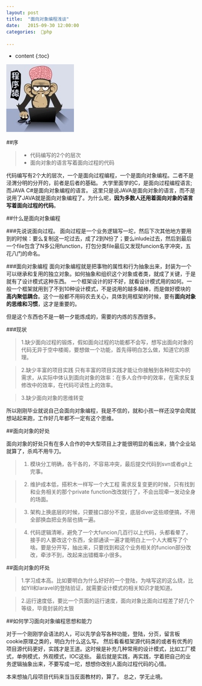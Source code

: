 ```yaml
---
layout: post
title:  "面向对象编程浅谈"
date:   2015-09-30 12:00:00
categories:  🐘php

---
```


* content
{:toc}

![cxy.png](/static/img/cxy.png)

##序
> * 代码编写的2个的层次
> * 面向对象的语言写着面向过程的代码

代码编写有2个大的层次，一个是面向过程编程，一个是面向对象编程。二者不是泾渭分明的分开的，前者是后者的基础。
大学里面学的C，是面向过程编程语言;而JAVA C#是面向对象编程的语言。
这里只是说JAVA是面向对象的语言，而不是说用了JAVA就是面向对象编程了。为什么呢，**因为多数人还用着面向对象的语言写着面向过程的代码**。

##什么是面向对象编程

###先说说面向过程。
面向过程是一个业务逻辑写一坨，然后下次其他地方要用到的时候：要么复制这一坨过去，成了2到N份了；要么inlude过去，然后到最后一个file包含了N多公用function，打包分类file最后又发现funcion名字冲突，五花八门的命名。

###面向对象编程
面向对象编程就是把事物的属性和行为抽象出来，封装为一个可以继承和复用的独立对象。如何抽象和组织这个对象或者类，就成了关键，于是就有了设计模式这种东西。
一个框架设计的好不好，就看设计模式用的如何。一般一个框架就用到了不到10种设计模式，不是说用的越多越棒，而是做好模块的**高内聚低耦合**。这个一般都不用码农去关心，具体到用框架的时候，要有**面向对象的思维和习惯**，这才是重要的。

但是这个东西也不是一朝一夕能炼成的，需要的内炼的东西很多。

###现状
>1.缺少面向过程的锻炼，假如面向过程的功能都不会写，想写出面向对象的代码无异于空中楼阁，要想做一个功能，首先得明白怎么做，知道它的原理。

>2.缺少丰富的项目实践 只有丰富的项目实践才能让你接触到各种现实中的需求，从实际中体认到面向对象的效率：在多人合作中的效率，在需求反复修改中的效率，在代码可读性上的效率。

>3.缺少面向对象的思维转变 

所以刚刚毕业就说自己会面向对象编程，我是不信的，就和小孩一样还没学会爬就想站起来跑，工作好几年都不一定有这个思维。

##面向对象的好处

面向对象的好处只有在多人合作的中大型项目上才能很明显的看出来，搞个企业站就算了，杀鸡不用牛刀。

>1. 模块分工明确，各干各的，不容易冲突，最后提交代码到svn或者git上完事。

>2. 维护成本低，搭积木一样写一个大工程 需求反复变更的时候，只有找到和业务相关的那个private function改改就行了，不会出现牵一发动全身的场面。

>3. 架构上换底层的时候，只要接口部分不变，底层diver这些顺便搞，不用全部换血把业务层也搞一遍。

>4. 代码逻辑清晰，避免了一个大funcion几百行以上代码，头都看晕了，接手的人要改这个东西，全部通读一遍才能明白上一个人大概写了个啥。要是分开写，抽出来，只要找到和这个业务相关的funcion部分改改，牵涉不到，改起来出错概率小很多。

##面向对象的坏处

>1.学习成本高。比如要明白为什么好好的一个登陆，为啥写这的这么绕，比如YII和laravel的登陆验证，就需要设计模式的相关知识才能知道。

>2.运行速度低，要比一个页面的运行速度，面向对象比面向过程差了好几个等级，毕竟封装的太狠

##如何学习面向对象编程思想和能力

 对于一个刚刚学会语法的人，可以先学会写各种功能，登陆，分页，留言板cookie原理之类的，明白为什么这么写。
  然后看看框架源代码类的或者有优秀的项目源代码更好，实践才是王道。这时候是补充几种常用的设计模式，比如工厂模式，单例模式，外观模式，IOC这些。
  最后就是实践，再实践，学着把自己的业务逻辑抽象出来，不要写成一坨，想想你改别人面向过程代码的心情。
  
  本来想抽几段项目代码来当当反面教材的，算了。
  总之，学无止境。




